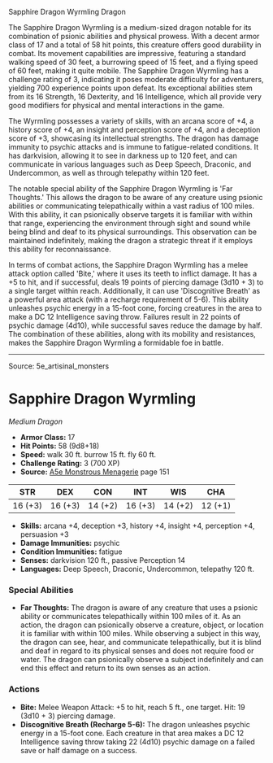 <MonsterName/>Sapphire Dragon Wyrmling</MonsterName>
<CreatureType/>Dragon</CreatureType>

<summary>The Sapphire Dragon Wyrmling is a medium-sized dragon notable for its combination of psionic abilities and physical prowess. With a decent armor class of 17 and a total of 58 hit points, this creature offers good durability in combat. Its movement capabilities are impressive, featuring a standard walking speed of 30 feet, a burrowing speed of 15 feet, and a flying speed of 60 feet, making it quite mobile. The Sapphire Dragon Wyrmling has a challenge rating of 3, indicating it poses moderate difficulty for adventurers, yielding 700 experience points upon defeat. Its exceptional abilities stem from its 16 Strength, 16 Dexterity, and 16 Intelligence, which all provide very good modifiers for physical and mental interactions in the game. </summary>

<detail>

The Wyrmling possesses a variety of skills, with an arcana score of +4, a history score of +4, an insight and perception score of +4, and a deception score of +3, showcasing its intellectual strengths. The dragon has damage immunity to psychic attacks and is immune to fatigue-related conditions. It has darkvision, allowing it to see in darkness up to 120 feet, and can communicate in various languages such as Deep Speech, Draconic, and Undercommon, as well as through telepathy within 120 feet. 

The notable special ability of the Sapphire Dragon Wyrmling is 'Far Thoughts.' This allows the dragon to be aware of any creature using psionic abilities or communicating telepathically within a vast radius of 100 miles. With this ability, it can psionically observe targets it is familiar with within that range, experiencing the environment through sight and sound while being blind and deaf to its physical surroundings. This observation can be maintained indefinitely, making the dragon a strategic threat if it employs this ability for reconnaissance.

In terms of combat actions, the Sapphire Dragon Wyrmling has a melee attack option called 'Bite,' where it uses its teeth to inflict damage. It has a +5 to hit, and if successful, deals 19 points of piercing damage (3d10 + 3) to a single target within reach. Additionally, it can use 'Discognitive Breath' as a powerful area attack (with a recharge requirement of 5-6). This ability unleashes psychic energy in a 15-foot cone, forcing creatures in the area to make a DC 12 Intelligence saving throw. Failures result in 22 points of psychic damage (4d10), while successful saves reduce the damage by half. The combination of these abilities, along with its mobility and resistances, makes the Sapphire Dragon Wyrmling a formidable foe in battle.</detail>



---

Source: 5e_artisinal_monsters

# Sapphire Dragon Wyrmling

*Medium* *Dragon*

- **Armor Class:** 17
- **Hit Points:** 58 (9d8+18)
- **Speed:** walk 30 ft. burrow 15 ft. fly 60 ft.
- **Challenge Rating:** 3 (700 XP)
- **Source:** [A5e Monstrous Menagerie](https://enpublishingrpg.com/products/level-up-monstrous-menagerie-a5e) page 151

| STR | DEX | CON | INT | WIS | CHA |
| --- | --- | --- | --- | --- | --- |
| 16 (+3) | 16 (+3) | 14 (+2) | 16 (+3) | 14 (+2) | 12 (+1) |

- **Skills:** arcana +4, deception +3, history +4, insight +4, perception +4, persuasion +3
- **Damage Immunities:** psychic
- **Condition Immunities:** fatigue
- **Senses:** darkvision 120 ft., passive Perception 14
- **Languages:** Deep Speech, Draconic, Undercommon, telepathy 120 ft.

### Special Abilities

- **Far Thoughts:** The dragon is aware of any creature that uses a psionic ability or communicates telepathically within 100 miles of it. As an action, the dragon can psionically observe a creature, object, or location it is familiar with within 100 miles. While observing a subject in this way, the dragon can see, hear, and communicate telepathically, but it is blind and deaf in regard to its physical senses and does not require food or water. The dragon can psionically observe a subject indefinitely and can end this effect and return to its own senses as an action.

### Actions

- **Bite:** Melee Weapon Attack: +5 to hit, reach 5 ft., one target. Hit: 19 (3d10 + 3) piercing damage.
- **Discognitive Breath (Recharge 5-6):** The dragon unleashes psychic energy in a 15-foot cone. Each creature in that area makes a DC 12 Intelligence saving throw  taking 22 (4d10) psychic damage on a failed save or half damage on a success.




